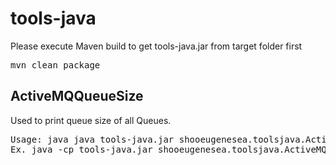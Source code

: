 # tools-java
Please execute Maven build to get tools-java.jar from target folder first
<pre>
mvn clean package
</pre>

## ActiveMQQueueSize
Used to print queue size of all Queues.
<pre>
Usage: java java tools-java.jar shooeugenesea.toolsjava.ActiveMQQueueSize ip port
Ex. java -cp tools-java.jar shooeugenesea.toolsjava.ActiveMQQueueSize 127.0.0.1 6000
</pre>  
